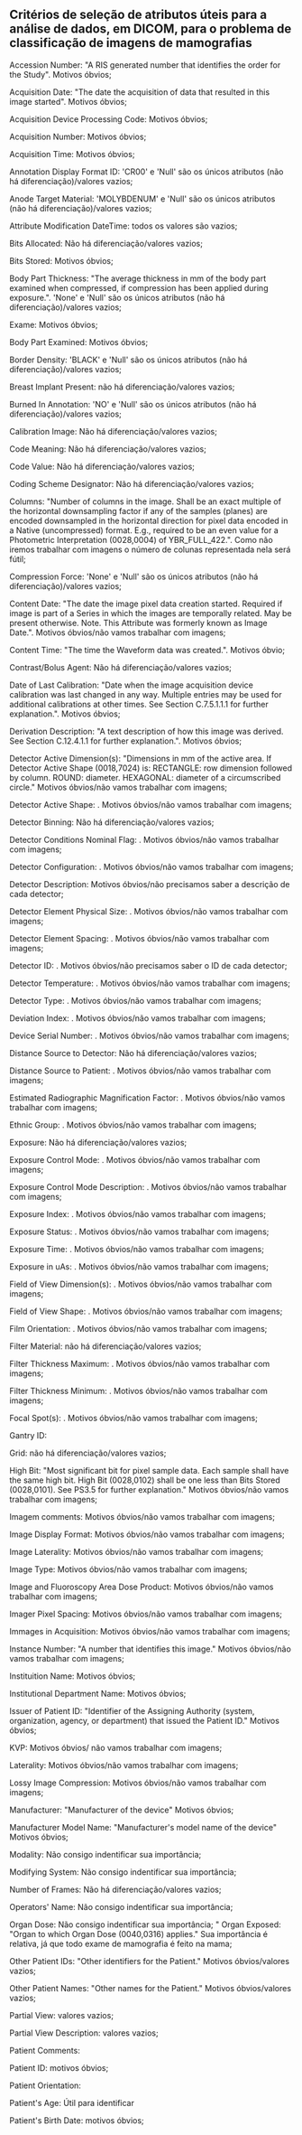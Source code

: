## Critérios de seleção de atributos úteis para a análise de dados, em DICOM, para o problema de classificação de imagens de mamografias

Accession Number: "A RIS generated number that identifies the order for the Study". Motivos óbvios;

Acquisition Date: "The date the acquisition of data that resulted in this image started". Motivos óbvios;

Acquisition Device Processing Code: Motivos óbvios;

Acquisition Number: Motivos óbvios;

Acquisition Time: Motivos óbvios;

Annotation Display Format ID: 'CR00' e 'Null' são os únicos atributos (não há diferenciação)/valores vazios;

Anode Target Material: 'MOLYBDENUM' e 'Null' são os únicos atributos (não há diferenciação)/valores vazios;

Attribute Modification DateTime: todos os valores são vazios;

Bits Allocated: Não há diferenciação/valores vazios;

Bits Stored: Motivos óbvios;

Body Part Thickness: "The average thickness in mm of the body part examined when compressed, if compression has been applied during exposure.". 'None' e 'Null' são os únicos atributos (não há diferenciação)/valores vazios;

Exame: Motivos óbvios;

Body Part Examined: Motivos óbvios;

Border Density: 'BLACK' e 'Null' são os únicos atributos (não há diferenciação)/valores vazios;

Breast Implant Present: não há diferenciação/valores vazios;

Burned In Annotation: 'NO' e 'Null' são os únicos atributos (não há diferenciação)/valores vazios;

Calibration Image: Não há diferenciação/valores vazios;

Code Meaning: Não há diferenciação/valores vazios;

Code Value: Não há diferenciação/valores vazios;

Coding Scheme Designator: Não há diferenciação/valores vazios;

Columns: "Number of columns in the image. Shall be an exact multiple of the horizontal downsampling factor if any of the samples (planes) are encoded downsampled in the horizontal direction for pixel data encoded in a Native (uncompressed) format. E.g., required to be an even value for a Photometric Interpretation (0028,0004) of YBR_FULL_422.". Como não iremos trabalhar com imagens o número de colunas representada nela será fútil;

Compression Force: 'None' e 'Null' são os únicos atributos (não há diferenciação)/valores vazios;

Content Date: "The date the image pixel data creation started. Required if image is part of a Series in which the images are temporally related. May be present otherwise. Note. This Attribute was formerly known as Image Date.". Motivos óbvios/não vamos trabalhar com imagens;

Content Time: "The time the Waveform data was created.". Motivos óbvio;

Contrast/Bolus Agent: Não há diferenciação/valores vazios;

Date of Last Calibration: "Date when the image acquisition device calibration was last changed in any way. Multiple entries may be used for additional calibrations at other times. See Section C.7.5.1.1.1 for further explanation.". Motivos óbvios;

Derivation Description: "A text description of how this image was derived. See Section C.12.4.1.1 for further explanation.". Motivos óbvios;

Detector Active Dimension(s): "Dimensions in mm of the active area. If Detector Active Shape (0018,7024) is: RECTANGLE: row dimension followed by column. ROUND: diameter. HEXAGONAL: diameter of a circumscribed circle." Motivos óbvios/não vamos trabalhar com imagens;

Detector Active Shape: . Motivos óbvios/não vamos trabalhar com imagens;

Detector Binning: Não há diferenciação/valores vazios;

Detector Conditions Nominal Flag: . Motivos óbvios/não vamos trabalhar com imagens;

Detector Configuration: . Motivos óbvios/não vamos trabalhar com imagens;

Detector Description: Motivos óbvios/não precisamos saber a descrição de cada detector;

Detector Element Physical Size: . Motivos óbvios/não vamos trabalhar com imagens;

Detector Element Spacing: . Motivos óbvios/não vamos trabalhar com imagens;

Detector ID: . Motivos óbvios/não precisamos saber o ID de cada detector;

Detector Temperature: . Motivos óbvios/não vamos trabalhar com imagens;

Detector Type: . Motivos óbvios/não vamos trabalhar com imagens;

Deviation Index: . Motivos óbvios/não vamos trabalhar com imagens;

Device Serial Number: . Motivos óbvios/não vamos trabalhar com imagens;

Distance Source to Detector: Não há diferenciação/valores vazios;

Distance Source to Patient: . Motivos óbvios/não vamos trabalhar com imagens;

Estimated Radiographic Magnification Factor: . Motivos óbvios/não vamos trabalhar com imagens;

Ethnic Group: . Motivos óbvios/não vamos trabalhar com imagens;

Exposure: Não há diferenciação/valores vazios;

Exposure Control Mode: . Motivos óbvios/não vamos trabalhar com imagens;

Exposure Control Mode Description: . Motivos óbvios/não vamos trabalhar com imagens;

Exposure Index: . Motivos óbvios/não vamos trabalhar com imagens;

Exposure Status: . Motivos óbvios/não vamos trabalhar com imagens;

Exposure Time: . Motivos óbvios/não vamos trabalhar com imagens;

Exposure in uAs: . Motivos óbvios/não vamos trabalhar com imagens;

Field of View Dimension(s): . Motivos óbvios/não vamos trabalhar com imagens;

Field of View Shape: . Motivos óbvios/não vamos trabalhar com imagens;

Film Orientation: . Motivos óbvios/não vamos trabalhar com imagens;

Filter Material: não há diferenciação/valores vazios;

Filter Thickness Maximum: . Motivos óbvios/não vamos trabalhar com imagens;

Filter Thickness Minimum: . Motivos óbvios/não vamos trabalhar com imagens;

Focal Spot(s): . Motivos óbvios/não vamos trabalhar com imagens;

Gantry ID:

Grid: não há diferenciação/valores vazios;

High Bit: "Most significant bit for pixel sample data. Each sample shall have the same high bit. High Bit (0028,0102) shall be one less than Bits Stored (0028,0101). See PS3.5 for further explanation." Motivos óbvios/não vamos trabalhar com imagens;

Imagem comments: Motivos óbvios/não vamos trabalhar com imagens;

Image Display Format: Motivos óbvios/não vamos trabalhar com imagens;

Image Laterality: Motivos óbvios/não vamos trabalhar com imagens;

Image Type: Motivos óbvios/não vamos trabalhar com imagens;

Image and Fluoroscopy Area Dose Product: Motivos óbvios/não vamos trabalhar com imagens;

Imager Pixel Spacing: Motivos óbvios/não vamos trabalhar com imagens;

Immages in Acquisition: Motivos óbvios/não vamos trabalhar com imagens;

Instance Number: "A number that identifies this image." Motivos óbvios/não vamos trabalhar com imagens;

Instituition Name: Motivos óbvios;

Institutional Department Name: Motivos óbvios;

Issuer of Patient ID: "Identifier of the Assigning Authority (system, organization, agency, or department) that issued the Patient ID." Motivos óbvios;

KVP: Motivos óbvios/ não vamos trabalhar com imagens;

Laterality: Motivos óbvios/não vamos trabalhar com imagens;

Lossy Image Compression: Motivos óbvios/não vamos trabalhar com imagens;

Manufacturer: "Manufacturer of the device" Motivos óbvios;

Manufacturer Model Name: "Manufacturer's model name of the device" Motivos óbvios;

Modality: Não consigo indentificar sua importância;

Modifying System: Não consigo indentificar sua importância;

Number of Frames: Não há diferenciação/valores vazios;

Operators' Name: Não consigo indentificar sua importância;

Organ Dose: Não consigo indentificar sua importância;
"
Organ Exposed: "Organ to which Organ Dose (0040,0316) applies." Sua importância é relativa, já que todo exame de mamografia é feito na mama;

Other Patient IDs: "Other identifiers for the Patient." Motivos óbvios/valores vazios;

Other Patient Names: "Other names for the Patient." Motivos óbvios/valores vazios;

Partial View: valores vazios;

Partial View Description: valores vazios;

Patient Comments: 

Patient ID: motivos óbvios;

Patient Orientation: 

Patient's Age: Útil para identificar

Patient's Birth Date: motivos óbvios;